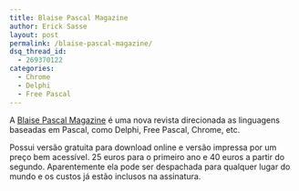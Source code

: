 ```yaml
---
title: Blaise Pascal Magazine
author: Erick Sasse
layout: post
permalink: /blaise-pascal-magazine/
dsq_thread_id:
  - 269370122
categories:
  - Chrome
  - Delphi
  - Free Pascal
---
```

A [Blaise Pascal Magazine][1] é uma nova revista direcionada as linguagens baseadas em Pascal, como Delphi, Free Pascal, Chrome, etc.

Possui versão gratuita para download online e versão impressa por um preço bem acessível. 25 euros para o primeiro ano e 40 euros a partir do segundo. Aparentemente ela pode ser despachada para qualquer lugar do mundo e os custos já estão inclusos na assinatura.

 [1]: http://www.blaisepascal.eu/